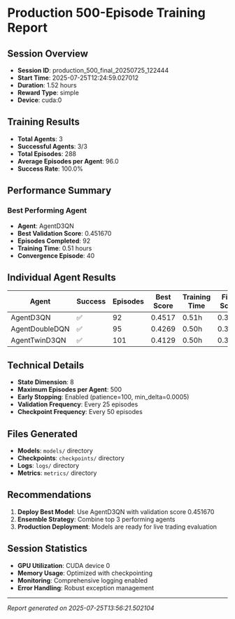 # Production 500-Episode Training Report

## Session Overview
- **Session ID**: production_500_final_20250725_122444
- **Start Time**: 2025-07-25T12:24:59.027012
- **Duration**: 1.52 hours
- **Reward Type**: simple
- **Device**: cuda:0

## Training Results
- **Total Agents**: 3
- **Successful Agents**: 3/3
- **Total Episodes**: 288
- **Average Episodes per Agent**: 96.0
- **Success Rate**: 100.0%

## Performance Summary

### Best Performing Agent
- **Agent**: AgentD3QN
- **Best Validation Score**: 0.451670
- **Episodes Completed**: 92
- **Training Time**: 0.51 hours
- **Convergence Episode**: 40

## Individual Agent Results

| Agent | Success | Episodes | Best Score | Training Time | Final Score |
|-------|---------|----------|------------|---------------|-------------|
| AgentD3QN | ✅ | 92 | 0.4517 | 0.51h | 0.3893 |
| AgentDoubleDQN | ✅ | 95 | 0.4269 | 0.50h | 0.3732 |
| AgentTwinD3QN | ✅ | 101 | 0.4129 | 0.50h | 0.3248 |

## Technical Details
- **State Dimension**: 8
- **Maximum Episodes per Agent**: 500
- **Early Stopping**: Enabled (patience=100, min_delta=0.0005)
- **Validation Frequency**: Every 25 episodes
- **Checkpoint Frequency**: Every 50 episodes

## Files Generated
- **Models**: `models/` directory
- **Checkpoints**: `checkpoints/` directory
- **Logs**: `logs/` directory
- **Metrics**: `metrics/` directory

## Recommendations

1. **Deploy Best Model**: Use AgentD3QN with validation score 0.451670
2. **Ensemble Strategy**: Combine top 3 performing agents
3. **Production Deployment**: Models are ready for live trading evaluation

## Session Statistics
- **GPU Utilization**: CUDA device 0
- **Memory Usage**: Optimized with checkpointing
- **Monitoring**: Comprehensive logging enabled
- **Error Handling**: Robust exception management

---
*Report generated on 2025-07-25T13:56:21.502104*
